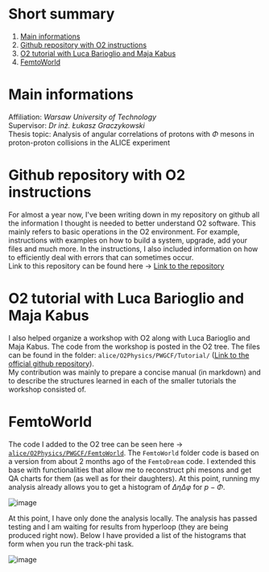 # Short summary
1. [Main informations](#Main)<br>
2. [Github repository with O2 instructions](#GithubO2Instructions)<br>
2. [O2 tutorial with Luca Barioglio and Maja Kabus](#PWGCFTutorial)<br>
3. [FemtoWorld](#PWGCFFemtoWorld)<br>

# Main informations <a name="Main"></a>
Affiliation: _Warsaw University of Technology_ <br>
Supervisor: _Dr inż. Łukasz Graczykowski_ <br>
Thesis topic: Analysis of angular correlations of protons with $\Phi$ mesons in proton-proton collisions in the ALICE experiment <br>

# Github repository with O2 instructions<a name="GithubO2Instructions"></a>
For almost a year now, I've been writing down in my repository on github all the information I thought is needed to better understand O2 software. This mainly refers to basic operations in the O2 environment. For example, instructions with examples on how to build a system, upgrade, add your files and much more. In the instructions, I also included information on how to efficiently deal with errors that can sometimes occur. <br>
Link to this repository can be found here -> [Link to the repository](https://github.com/zchochul/AliceO2/#readme) <br>

# O2 tutorial with Luca Barioglio and Maja Kabus  <a name="PWGCFTutorial"></a>
I also helped organize a workshop with O2 along with Luca Barioglio and Maja Kabus. The code from the workshop is posted in the O2 tree.  The files can be found in the folder: `alice/O2Physics/PWGCF/Tutorial/` ([Link to the official github repository](https://github.com/AliceO2Group/O2Physics/tree/master/PWGCF/Tutorial)).<br>
My contribution was mainly to prepare a concise manual (in markdown) and to describe the structures learned in each of the smaller tutorials the workshop consisted of. <br>

# FemtoWorld <a name="PWGCFFemtoWorld"></a>
The code I added to the O2 tree can be seen here -> [`alice/O2Physics/PWGCF/FemtoWorld`](https://github.com/AliceO2Group/O2Physics/tree/master/PWGCF/FemtoWorld). The `FemtoWorld` folder code is based on a version from about 2 months ago of the `FemtoDream` code. I extended this base with functionalities that allow me to reconstruct phi mesons and get QA charts for them (as well as for their daughters). At this point, running my analysis already allows you to get a histogram of $\Delta \eta \Delta \varphi$ for $p-\Phi$. <br>

![image](https://user-images.githubusercontent.com/87480906/190134807-45d66984-5bd8-4806-bd90-fb30d67541e5.png) <br>

At this point, I have only done the analysis locally. The analysis has passed testing and I am waiting for results from hyperloop (they are being produced right now). Below I have provided a list of the histograms that form when you run the track-phi task.<br>

![image](https://user-images.githubusercontent.com/87480906/190138462-31223851-d02c-4983-bb25-6f8a904dd3d7.png)




